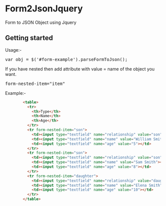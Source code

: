 Form2JsonJquery
===============

Form to JSON Object using Jquery


Getting started
---------------
Usage:-

<pre>
var obj = $('#form-example').parseFormToJson();
</pre>

If you have nested then add attribute with value = name of the object you want.

<pre>
form-nested-item="item"
</pre>

Example:-

```html
        <table>
          <tr>
            <th>Type</th>
            <th>Name</th>
            <th>Age</th>
          </tr>
          <tr form-nested-item="son">
            <td><input type="textfield" name="relationship" value="son"></td>
            <td><input type="textfield" name="name" value="William Smith"></td>
            <td><input type="textfield" name="age" value="5"></td>
          </tr>
          <tr form-nested-item="son">
            <td><input type="textfield" name="relationship" value="son"></td>
            <td><input type="textfield" name="name" value="Sam Smith"></td>
            <td><input type="textfield" name="age" value="8"></td>
          </tr>    
          <tr form-nested-item="daughter">
            <td><input type="textfield" name="relationship" value="daughter"></td>
            <td><input type="textfield" name="name" value="Elena Smith"></td>
            <td><input type="textfield" name="age" value="10"></td>
          </tr>                               
        </table>  
```


 
